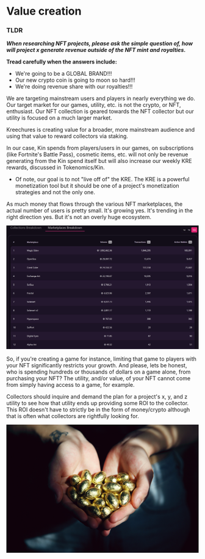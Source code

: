 # Value creation

### TLDR

_**When researching NFT projects, please ask the simple question of, how will project x generate revenue outside of the NFT mint and royalties.**_

**Tread carefully when the answers include:**

* We're going to be a GLOBAL BRAND!!!
* Our new crypto coin is going to moon so hard!!!
* We're doing revenue share with our royalties!!!

We are targeting mainstream users and players in nearly everything we do. Our target market for our games, utility, etc. is not the crypto, or NFT, enthusiast. Our NFT collection is geared towards the NFT collector but our utility is focused on a much larger market.

Kreechures is creating value for a broader, more mainstream audience and using that value to reward collectors via staking.

In our case, Kin spends from players/users in our games, on subscriptions (like Fortnite's Battle Pass), cosmetic items, etc. will not only be revenue generating from the Kin spend itself but will also increase our weekly KRE rewards, discussed in Tokenomics/Kin.

* Of note, our goal is to not "live off of" the KRE. The KRE is a powerful monetization tool but it should be one of a project's monetization strategies and not the only one.

As much money that flows through the various NFT marketplaces, the actual number of users is pretty small. It's growing yes. It's trending in the right direction yes. But it's not an overly huge ecosystem.

![Data from Magic Eden as of 5:20pm EDT on 28 July 2022](../.gitbook/assets/Marketplaces.png)

So, if you're creating a game for instance, limiting that game to players with your NFT significantly restricts your growth. And please, lets be honest, who is spending hundreds or thousands of dollars on a game alone, from purchasing your NFT? The utility, and/or value, of your NFT cannot come from simply having access to a game, for example.

Collectors should inquire and demand the plan for a project's x, y, and z utility to see how that utility ends up providing some ROI to the collector. This ROI doesn't have to strictly be in the form of money/crypto although that is often what collectors are rightfully looking for.

![Photo by Sharon McCutcheon on Unsplash](../.gitbook/assets/sharon-mccutcheon-dW6dFBoHUu4-unsplash.jpg)
